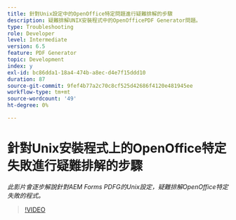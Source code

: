 ```yaml
---
title: 針對Unix設定中的OpenOffice特定問題進行疑難排解的步驟
description: 疑難排解UNIX安裝程式中的OpenOfficePDF Generator問題。
type: Troubleshooting
role: Developer
level: Intermediate
version: 6.5
feature: PDF Generator
topic: Development
index: y
exl-id: bc86dda1-18a4-474b-a8ec-d4e7f15ddd10
duration: 87
source-git-commit: 9fef4b77a2c70c8cf525d42686f4120e481945ee
workflow-type: tm+mt
source-wordcount: '49'
ht-degree: 0%

---
```


# 針對Unix安裝程式上的OpenOffice特定失敗進行疑難排解的步驟

*此影片會逐步解說針對AEM Forms PDFG的Unix設定，疑難排解OpenOffice特定失敗的程式。*

>[!VIDEO](https://video.tv.adobe.com/v/335551?quality=12&learn=on)
